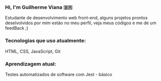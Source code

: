 ### Hi, I'm Guilherme Viana 🇧🇷

Estudante de desenvolvimento web front-end, alguns projetos prontos deselvolvidos por mim estão no meu perfil, veja meus códigos e me de um feedBack ;)

### Tecnologias que uso atualmente:

HTML, CSS, JavaScript, Git

### Aprendizagem atual: 
Testes automatizados de software com Jest - básico
